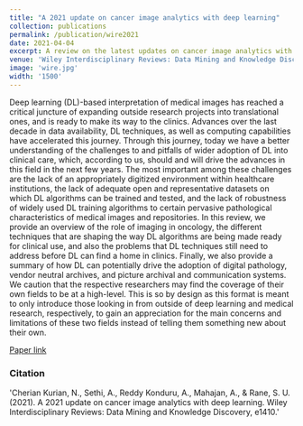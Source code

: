 ```yaml
---
title: "A 2021 update on cancer image analytics with deep learning"
collection: publications
permalink: /publication/wire2021
date: 2021-04-04
excerpt: A review on the latest updates on cancer image analytics with deep learning.
venue: 'Wiley Interdisciplinary Reviews: Data Mining and Knowledge Discovery'
image: 'wire.jpg'
width: '1500'
---
```

Deep learning (DL)-based interpretation of medical images has reached a critical juncture of expanding outside research projects into translational ones, and is ready to make its way to the clinics. Advances over the last decade in data availability, DL techniques, as well as computing capabilities have accelerated this journey. Through this journey, today we have a better understanding of the challenges to and pitfalls of wider adoption of DL into clinical care, which, according to us, should and will drive the advances in this field in the next few years. The most important among these challenges are the lack of an appropriately digitized environment within healthcare institutions, the lack of adequate open and representative datasets on which DL algorithms can be trained and tested, and the lack of robustness of widely used DL training algorithms to certain pervasive pathological characteristics of medical images and repositories. In this review, we provide an overview of the role of imaging in oncology, the different techniques that are shaping the way DL algorithms are being made ready for clinical use, and also the problems that DL techniques still need to address before DL can find a home in clinics. Finally, we also provide a summary of how DL can potentially drive the adoption of digital pathology, vendor neutral archives, and picture archival and communication systems. We caution that the respective researchers may find the coverage of their own fields to be at a high-level. This is so by design as this format is meant to only introduce those looking in from outside of deep learning and medical research, respectively, to gain an appreciation for the main concerns and limitations of these two fields instead of telling them something new about their own.

[Paper link](https://onlinelibrary.wiley.com/doi/abs/10.1002/widm.1410)
### Citation 
'Cherian Kurian, N., Sethi, A., Reddy Konduru, A., Mahajan, A., & Rane, S. U. (2021). A 2021 update on cancer image analytics with deep learning. Wiley Interdisciplinary Reviews: Data Mining and Knowledge Discovery, e1410.'
